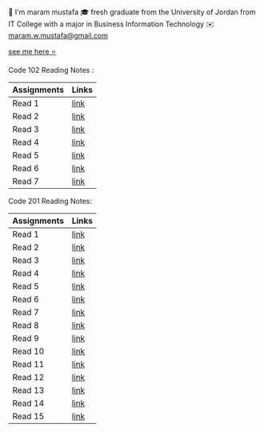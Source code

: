 

  📝  I'm maram mustafa 
  🎓 fresh graduate from the University of Jordan from IT College with a major in Business Information Technology 
  ✉️ maram.w.mustafa@gmail.com 

[see me here ⭐](https://github.com/maram-mustafa)


Code 102 Reading Notes : 

| Assignments    | Links            |
| -----------    | -------------    |
| Read 1         | [link](Read1.md) |
| Read 2         | [link](Read2.md) |
| Read 3         | [link](Read3.md) |
| Read 4         | [link](Read4.md) |
| Read 5         | [link](Read5.md) |
| Read 6         | [link](Read6.md) |
| Read 7         | [link](Read7.md) |



Code 201 Reading Notes:

| Assignments    | Links            |
| -----------    | -------------    |
| Read 1         | [link]()         |
| Read 2         | [link]()         |
| Read 3         | [link]()         |
| Read 4         | [link]()         |
| Read 5         | [link]()         |
| Read 6         | [link]()         |
| Read 7         | [link]()         |
| Read 8         | [link]()         |
| Read 9         | [link]()         |
| Read 10        | [link]()         |
| Read 11        | [link]()         |
| Read 12        | [link]()         |
| Read 13        | [link]()         |
| Read 14        | [link]()         |
| Read 15        | [link]()         |
